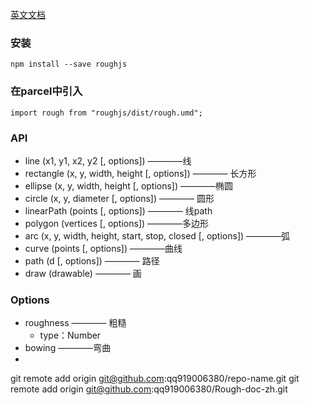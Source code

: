 [英文文档](https://github.com/pshihn/rough/wiki)

### 安装

```
npm install --save roughjs
```

### 在parcel中引入

```
import rough from "roughjs/dist/rough.umd";
```

### API

- line (x1, y1, x2, y2 [, options]) ————线
- rectangle (x, y, width, height [, options]) ———— 长方形
- ellipse (x, y, width, height [, options]) ————椭圆
- circle (x, y, diameter [, options]) ———— 圆形 
- linearPath (points [, options]) ———— 线path
- polygon (vertices [, options]) ————多边形
- arc (x, y, width, height, start, stop, closed [, options]) ————弧
- curve (points [, options]) ————曲线
- path (d [, options]) ———— 路径
- draw (drawable) ———— 画

### Options

- roughness ———— 粗糙
  - type：Number
- bowing ————弯曲
- 



git remote add origin git@github.com:qq919006380/repo-name.git
git remote add origin git@github.com:qq919006380/Rough-doc-zh.git